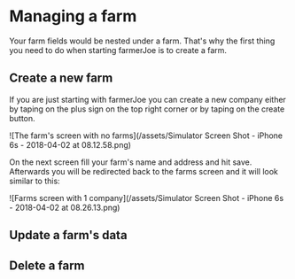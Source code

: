 # Managing a farm
Your farm fields would be nested under a farm. That's why the first thing you need to do when starting farmerJoe is to create a farm.

## Create a new farm

If you are just starting with farmerJoe you can create a new company either by taping on the plus sign on the top right corner or by taping on the create button. 

![The farm&apos;s screen with no farms](/assets/Simulator Screen Shot - iPhone 6s - 2018-04-02 at 08.12.58.png)

On the next screen fill your farm's name and address and hit save. Afterwards you will be redirected back to the farms screen and it will look similar to this:

![Farms screen with 1 company](/assets/Simulator Screen Shot - iPhone 6s - 2018-04-02 at 08.26.13.png)






## Update a farm's data

## Delete a farm



